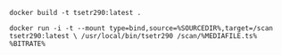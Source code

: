 `docker build -t tsetr290:latest .`


`docker run -i -t --mount type=bind,source=%SOURCEDIR%,target=/scan tsetr290:latest \
  /usr/local/bin/tsetr290 /scan/%MEDIAFILE.ts% %BITRATE%`
  
